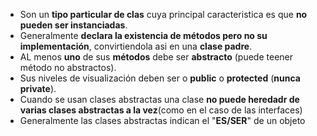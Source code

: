 * Son un **tipo particular de clas** cuya principal caracteristica es que **no pueden ser instanciadas**.
*  Generalmente **declara la existencia de métodos pero no su implementación**, convirtiendola asi en una **clase padre**.
* AL menos **uno** de sus **métodos** debe ser **abstracto** (puede teener método no abstractos).
* Sus niveles de visualización deben ser o **public** o **protected** (**nunca private**).
* Cuando se usan clases abstractas una clase **no puede heredadr de varias clases abstractas a la vez**(como en el caso de las interfaces)
* Generalmente las clases abstractas indican el "**ES/SER**" de un objeto